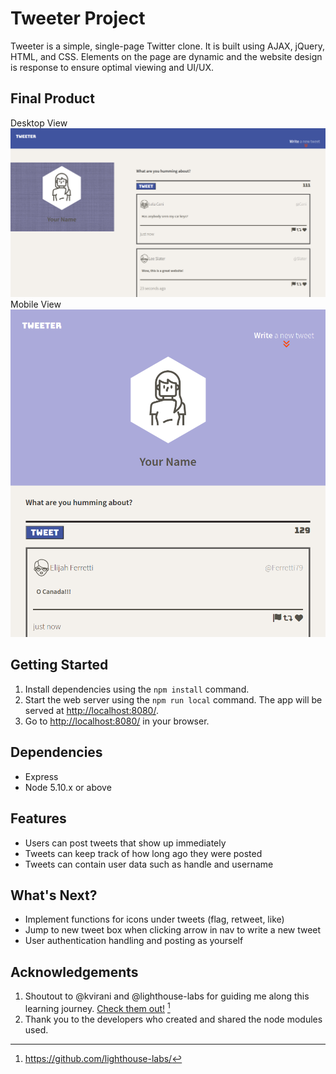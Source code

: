 # Tweeter Project

Tweeter is a simple, single-page Twitter clone. It is built using AJAX, jQuery, HTML, and CSS. Elements on the page are dynamic and the website design is response to ensure optimal viewing and UI/UX.

## Final Product

Desktop View ![Desktop View](https://github.com/ConsensusAI/tweeter/blob/master/public/images/tweeter-1.png)
Mobile View ![Mobile View](https://github.com/ConsensusAI/tweeter/blob/master/public/images/tweeter-2.png)

## Getting Started

1. Install dependencies using the `npm install` command.
2. Start the web server using the `npm run local` command. The app will be served at <http://localhost:8080/>.
3. Go to <http://localhost:8080/> in your browser.

## Dependencies

- Express
- Node 5.10.x or above

## Features

- Users can post tweets that show up immediately
- Tweets can keep track of how long ago they were posted
- Tweets can contain user data such as handle and username

## What's Next?

- Implement functions for icons under tweets (flag, retweet, like)
- Jump to new tweet box when clicking arrow in nav to write a new tweet
- User authentication handling and posting as yourself

## Acknowledgements

1. Shoutout to @kvirani and @lighthouse-labs for guiding me along this learning journey. [Check them out!](https://www.lighthouselabs.ca/) [^1]
2. Thank you to the developers who created and shared the node modules used.

[^1]: https://github.com/lighthouse-labs/
